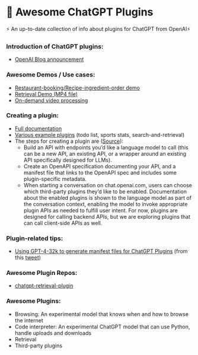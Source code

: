 # 🤖 Awesome ChatGPT Plugins

⚡ An up-to-date collection of info about plugins for ChatGPT from OpenAI⚡

### Introduction of ChatGPT plugins:
- [OpenAI Blog announcement](https://openai.com/blog/chatgpt-plugins)

### Awesome Demos / Use cases:
- [Restaurant-booking/Recipe-ingredient-order demo](https://twitter.com/gdb/status/1638949234681712643)
- [Retrieval Demo (MP4 file)](https://cdn.openai.com/chat-plugins/retrieval-gh-repo-readme/Retrieval-Final.mp4)
- [On-demand video processing](https://twitter.com/gdb/status/1638971232443076609)

### Creating a plugin:
- [Full documentation](https://platform.openai.com/docs/plugins/introduction)
- [Various example plugins](https://platform.openai.com/docs/plugins/examples) (todo list, sports stats, search-and-retrieval)
- The steps for creating a plugin are ([Source](https://openai.com/blog/chatgpt-plugins)):
  - Build an API with endpoints you’d like a language model to call (this can be a new API, an existing API, or a wrapper around an existing API specifically designed for LLMs).
  - Create an OpenAPI specification documenting your API, and a manifest file that links to the OpenAPI spec and includes some plugin-specific metadata.
  - When starting a conversation on chat.openai.com, users can choose which third-party plugins they’d like to be enabled. Documentation about the enabled plugins is shown to the language model as part of the conversation context, enabling the model to invoke appropriate plugin APIs as needed to fulfill user intent. For now, plugins are designed for calling backend APIs, but we are exploring plugins that can call client-side APIs as well.

### Plugin-related tips:
- [Using GPT-4-32k to generate manifest files for ChatGPT Plugins](https://gist.github.com/danielgross/0e7a00ea882797acd92ae6779126abe3) (from this [tweet](https://twitter.com/danielgross/status/1639040289816866818))

### Awesome Plugin Repos:
- [chatgpt-retrieval-plugin](https://github.com/openai/chatgpt-retrieval-plugin)

### Awesome Plugins:
- Browsing: An experimental model that knows when and how to browse the internet
- Code interpreter: An experimental ChatGPT model that can use Python, handle uploads and downloads
- Retrieval
- Third-party plugins

